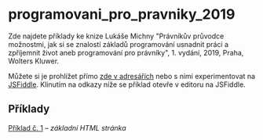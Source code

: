 # programovani_pro_pravniky_2019
Zde najdete příklady ke knize Lukáše Michny "Právníkův průvodce možnostmi, jak si se znalostí základů programování usnadnit práci a zpříjemnit život aneb programování pro právníky", 1. vydání, 2019, Praha, Wolters Kluwer.

Můžete si je prohlížet přímo [zde v adresářích](/priklady/) nebo s nimi experimentovat na [JSFiddle](https://jsfiddle.net/). Klinutím na odkazy níže se příklad otevře v editoru na JSFiddle.

## Příklady
[Příklad č. 1](https://jsfiddle.net/gh/get/library/pure/mobeetle/programovani_pro_pravniky_2019/tree/master/priklady/priklad_01/) – 
  _základní HTML stránka_

